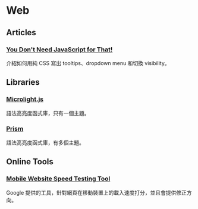 # Web

## Articles

### [You Don't Need JavaScript for That!](https://robots.thoughtbot.com/you-don-t-need-javascript-for-that)

介紹如何用純 CSS 寫出 tooltips、dropdown menu 和切換 visibility。

## Libraries

### [Microlight.js](http://asvd.github.io/microlight/)

語法高亮度函式庫，只有一個主題。

### [Prism](http://prismjs.com/)

語法高亮度函式庫，有多個主題。

## Online Tools

### [Mobile Website Speed Testing Tool](https://testmysite.thinkwithgoogle.com/)

Google 提供的工具，針對網頁在移動裝置上的載入速度打分，並且會提供修正方向。
